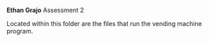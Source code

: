 **Ethan Grajo**
Assessment 2

Located within this folder are the files that run the vending machine program.
